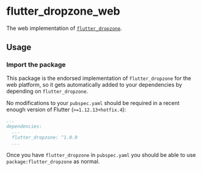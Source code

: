 # flutter_dropzone_web

The web implementation of [`flutter_dropzone`][1].

## Usage

### Import the package

This package is the endorsed implementation of `flutter_dropzone` for the web platform, so it gets automatically added to your dependencies by depending on `flutter_dropzone`.

No modifications to your `pubspec.yaml` should be required in a recent enough version of Flutter (`>=1.12.13+hotfix.4`):

```yaml
...
dependencies:
  ...
  flutter_dropzone: ^1.0.0
  ...
```

Once you have `flutter_dropzone` in `pubspec.yaml` you should be able to use `package:flutter_dropzone` as normal.

[1]: ../flutter_dropzone
